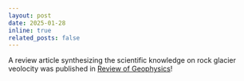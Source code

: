```yaml
---
layout: post
date: 2025-01-28 
inline: true
related_posts: false
---
```

A review article synthesizing the scientific knowledge on rock glacier veolocity was published in <a href='https://doi.org/10.1029/2024RG000847' > Review of Geophysics</a>! 
